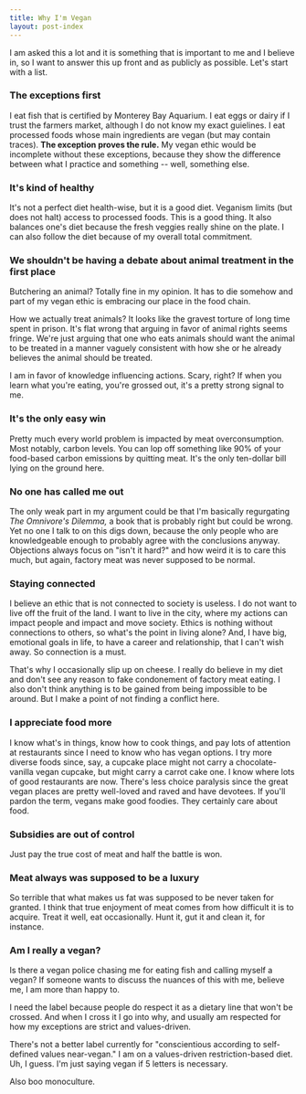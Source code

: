 ```yaml
---
title: Why I'm Vegan
layout: post-index
---
```


I am asked this a lot and it is something that is important to me and I believe in, so I want to answer this up front and as publicly as possible. Let's start with a list.

### The exceptions first

I eat fish that is certified by Monterey Bay Aquarium. I eat eggs or dairy if I trust the farmers market, although I do not know my exact guielines. I eat processed foods whose main ingredients are vegan (but may contain traces). **The exception proves the rule.** My vegan ethic would be incomplete without these exceptions, because they show the difference between what I practice and something -- well, something else.

### It's kind of healthy

It's not a perfect diet health-wise, but it is a good diet. Veganism limits (but does not halt) access to processed foods. This is a good thing. It also balances one's diet because the fresh veggies really shine on the plate. I can also follow the diet because of my overall total commitment.

### We shouldn't be having a debate about animal treatment in the first place

Butchering an animal? Totally fine in my opinion. It has to die somehow and part of my vegan ethic is embracing our place in the food chain.

How we actually treat animals? It looks like the gravest torture of long time spent in prison. It's flat wrong that arguing in favor of animal rights seems fringe. We're just arguing that one who eats animals should want the animal to be treated in a manner vaguely consistent with how she or he already believes the animal should be treated.

I am in favor of knowledge influencing actions. Scary, right? If when you learn what you're eating, you're grossed out, it's a pretty strong signal to me.

### It's the only easy win

Pretty much every world problem is impacted by meat overconsumption. Most notably, carbon levels. You can lop off something like 90% of your food-based carbon emissions by quitting meat. It's the only ten-dollar bill lying on the ground here.

### No one has called me out

The only weak part in my argument could be that I'm basically regurgating *The Omnivore's Dilemma,* a book that is probably right but could be wrong. Yet no one I talk to on this digs down, because the only people who are knowledgeable enough to probably agree with the conclusions anyway. Objections always focus on "isn't it hard?" and how weird it is to care this much, but again, factory meat was never supposed to be normal.

### Staying connected

I believe an ethic that is not connected to society is useless. I do not want to live off the fruit of the land. I want to live in the city, where my actions can impact people and impact and move society. Ethics is nothing without connections to others, so what's the point in living alone? And, I have big, emotional goals in life, to have a career and relationship, that I can't wish away. So connection is a must.

That's why I occasionally slip up on cheese. I really do believe in my diet and don't see any reason to fake condonement of factory meat eating. I also don't think anything is to be gained from being impossible to be around. But I make a point of not finding a conflict here.

### I appreciate food more

I know what's in things, know how to cook things, and pay lots of attention at restaurants since I need to know who has vegan options. I try more diverse foods since, say, a cupcake place might not carry a chocolate-vanilla vegan cupcake, but might carry a carrot cake one. I know where lots of good restaurants are now. There's less choice paralysis since the great vegan places are pretty well-loved and raved and have devotees. If you'll pardon the term, vegans make good foodies. They certainly care about food.

### Subsidies are out of control

Just pay the true cost of meat and half the battle is won.

### Meat always was supposed to be a luxury

So terrible that what makes us fat was supposed to be never taken for granted. I think that true enjoyment of meat comes from how difficult it is to acquire. Treat it well, eat occasionally. Hunt it, gut it and clean it, for instance.

### Am I really a vegan?

Is there a vegan police chasing me for eating fish and calling myself a vegan? If someone wants to discuss the nuances of this with me, believe me, I am more than happy to.

I need the label because people do respect it as a dietary line that won't be crossed. And when I cross it I go into why, and usually am respected for how my exceptions are strict and values-driven.

There's not a better label currently for "conscientious according to self-defined values near-vegan." I am on a values-driven restriction-based diet. Uh, I guess. I'm just saying vegan if 5 letters is necessary.

Also boo monoculture.